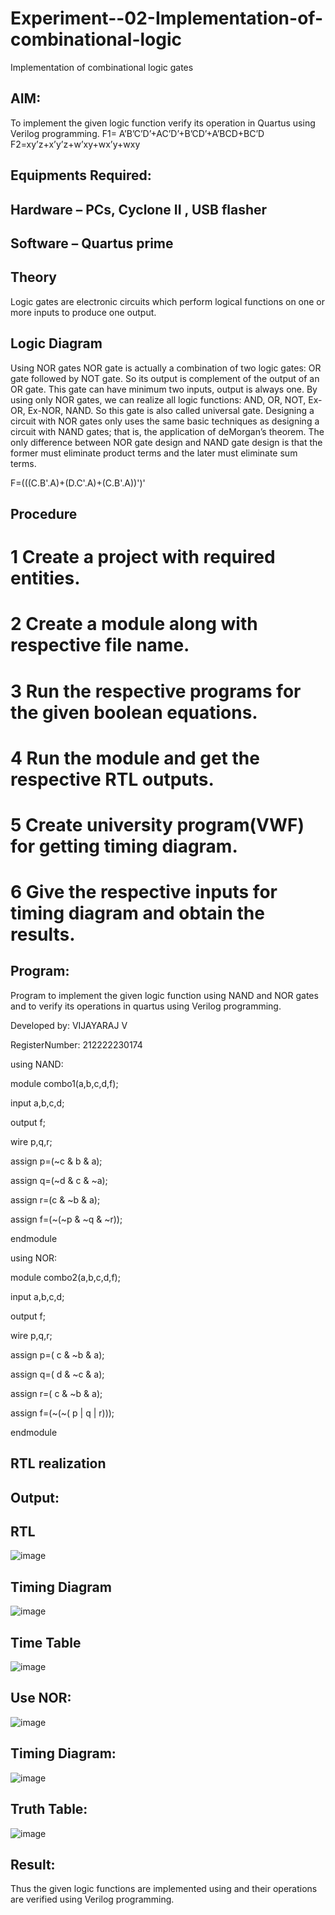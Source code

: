 # Experiment--02-Implementation-of-combinational-logic
Implementation of combinational logic gates
 
## AIM:
To implement the given logic function verify its operation in Quartus using Verilog programming.
 F1= A’B’C’D’+AC’D’+B’CD’+A’BCD+BC’D
F2=xy’z+x’y’z+w’xy+wx’y+wxy
 
 
 
## Equipments Required:
## Hardware – PCs, Cyclone II , USB flasher
## Software – Quartus prime


## Theory
 Logic gates are electronic circuits which perform logical functions on one or more inputs to produce one output.

## Logic Diagram

Using NOR gates NOR gate is actually a combination of two logic gates: OR gate followed by NOT gate. So its output is complement of the output of an OR gate. This gate can have minimum two inputs, output is always one. By using only NOR gates, we can realize all logic functions: AND, OR, NOT, Ex-OR, Ex-NOR, NAND. So this gate is also called universal gate. Designing a circuit with NOR gates only uses the same basic techniques as designing a circuit with NAND gates; that is, the application of deMorgan’s theorem. The only difference between NOR gate design and NAND gate design is that the former must eliminate product terms and the later must eliminate sum terms.

F=(((C.B'.A)+(D.C'.A)+(C.B'.A))')'

## Procedure

   # 1 Create a project with required entities.
   # 2 Create a module along with respective file name.
   # 3 Run the respective programs for the given boolean equations.
   # 4 Run the module and get the respective RTL outputs.
   # 5 Create university program(VWF) for getting timing diagram.
   # 6 Give the respective inputs for timing diagram and obtain the results.


## Program:

Program to implement the given logic function using NAND and NOR gates and to verify its operations in quartus using Verilog programming.

Developed by: VIJAYARAJ V

RegisterNumber:  212222230174

using NAND:
   
   module combo1(a,b,c,d,f);
   
   input a,b,c,d;
   
   output f;
   
   wire p,q,r;
   
   assign p=(~c & b & a);
   
   assign q=(~d & c & ~a);
   
   assign r=(c & ~b & a);
   
   assign f=(~(~p & ~q & ~r));
   
   endmodule

using NOR:

   module combo2(a,b,c,d,f);
   
   input a,b,c,d;
   
   output f;
   
   wire p,q,r;
   
   assign p=( c & ~b & a);
   
   assign q=( d & ~c & a);
   
   assign r=( c & ~b & a);
   
   assign f=(~(~( p | q | r)));
   
   endmodule
   
## RTL realization
## Output:
## RTL

![image](https://user-images.githubusercontent.com/121303741/234763437-51ee228a-8674-440f-bb71-b56f67558471.png)

## Timing Diagram

![image](https://user-images.githubusercontent.com/121303741/234763498-18363a27-5503-42f1-9cf0-c423e54726e1.png)

## Time Table

![image](https://user-images.githubusercontent.com/121303741/234763584-1a6e12a6-3710-4f89-8048-fec3484498c5.png)

## Use NOR:

![image](https://user-images.githubusercontent.com/121303741/234763713-1b98a52e-1067-49ba-86be-2f0a107dcb1c.png)

## Timing Diagram:

![image](https://user-images.githubusercontent.com/121303741/234763784-58f553a8-4038-4bca-b77e-43f55cf54603.png)

## Truth Table:

![image](https://user-images.githubusercontent.com/121303741/234763843-6d99b7c3-9d04-4b29-9dc2-5aedd5a0dfbf.png)

## Result:
Thus the given logic functions are implemented using  and their operations are verified using Verilog programming.
